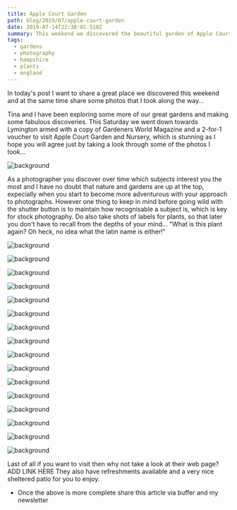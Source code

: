 ```yaml
---
title: Apple Court Garden 
path: blog/2019/07/apple-court-garden
date: 2019-07-14T22:38:01.518Z
summary: This weekend we discovered the beautiful garden of Apple Court in the village of Hordle near Lymington
tags:
  - gardens
  - photography
  - hampshire
  - plants
  - england
---
```


In today's post I want to share a great place we discovered this weekend and at the same time share some photos that I took along the way...

Tina and I have been exploring some more of our great gardens and making some fabulous discoveries. This Saturday we went down towards Lymington armed with a copy of Gardeners World Magazine and a 2-for-1 voucher to visit Apple Court Garden and Nursery, which is stunning as I hope you will agree just by taking a look through some of the photos I took...

![background](./images/_DSC4917.jpg)

As a photographer you discover over time which subjects interest you the most and I have no doubt that nature and gardens are up at the top, expecially when you start to become more adventurous with your approach to photographs. However one thing to keep in mind before going wild with the shutter button is to maintain how recognisable a subject is, which is key for stock photography. Do also take shots of labels for plants, so that later you don't have to recall from the depths of your mind... "What is this plant again? Oh heck, no idea what the latin name is either!"

![background](./images/_DSC4919.jpg)

![background](./images/_DSC4920.jpg)

![background](./images/_DSC4924.jpg)

![background](./images/_DSC4927.jpg)

![background](./images/_DSC4933.jpg)

![background](./images/_DSC4934.jpg)

![background](./images/_DSC4937.jpg)

![background](./images/_DSC4942.jpg)

![background](./images/_DSC4943.jpg)

![background](./images/_DSC4944.jpg)

![background](./images/_DSC4945.jpg)

![background](./images/_DSC4947.jpg)

![background](./images/_DSC4948.jpg)

![background](./images/_DSC4949.jpg)

![background](./images/_DSC4954.jpg)

![background](./images/_DSC4955.jpg)

Last of all if you want to visit then why not take a look at their web page? ADD LINK HERE They also have refreshments available and a very nice sheltered patio for you to enjoy.

* Once the above is more complete share this article via buffer and my newsletter